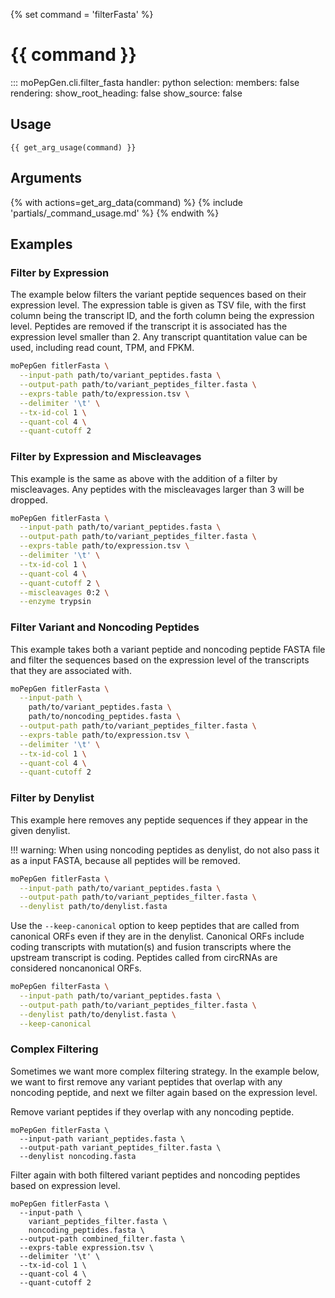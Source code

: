 {% set command = 'filterFasta' %}
# {{ command }}

::: moPepGen.cli.filter_fasta
	handler: python
    selection:
      members: false
    rendering:
      show_root_heading: false
      show_source: false

## Usage

```
{{ get_arg_usage(command) }}
```

## Arguments

{% with actions=get_arg_data(command) %}
{% include 'partials/_command_usage.md' %}
{% endwith %}

## Examples

### Filter by Expression

The example below filters the variant peptide sequences based on their expression level. The expression table is given as TSV file, with the first column being the transcript ID, and the forth column being the expression level. Peptides are removed if the transcript it is associated has the expression level smaller than 2. Any transcript quantitation value can be used, including read count, TPM, and FPKM.

```bash
moPepGen fitlerFasta \
  --input-path path/to/variant_peptides.fasta \
  --output-path path/to/variant_peptides_filter.fasta \
  --exprs-table path/to/expression.tsv \
  --delimiter '\t' \
  --tx-id-col 1 \
  --quant-col 4 \
  --quant-cutoff 2
```

### Filter by Expression and Miscleavages

This example is the same as above with the addition of a filter by miscleavages. Any peptides with the miscleavages larger than 3 will be dropped.

```bash
moPepGen fitlerFasta \
  --input-path path/to/variant_peptides.fasta \
  --output-path path/to/variant_peptides_filter.fasta \
  --exprs-table path/to/expression.tsv \
  --delimiter '\t' \
  --tx-id-col 1 \
  --quant-col 4 \
  --quant-cutoff 2 \
  --miscleavages 0:2 \
  --enzyme trypsin
```

### Filter Variant and Noncoding Peptides

This example takes both a variant peptide and noncoding peptide FASTA file and filter the sequences based on the expression level of the transcripts that they are associated with.

```bash
moPepGen fitlerFasta \
  --input-path \
    path/to/variant_peptides.fasta \
    path/to/noncoding_peptides.fasta \
  --output-path path/to/variant_peptides_filter.fasta \
  --exprs-table path/to/expression.tsv \
  --delimiter '\t' \
  --tx-id-col 1 \
  --quant-col 4 \
  --quant-cutoff 2
```

### Filter by Denylist

This example here removes any peptide sequences if they appear in the given denylist.

!!! warning:
When using noncoding peptides as denylist, do not also pass it as a input FASTA, because all peptides will be removed.

```bash
moPepGen fitlerFasta \
  --input-path path/to/variant_peptides.fasta \
  --output-path path/to/variant_peptides_filter.fasta \
  --denylist path/to/denylist.fasta
```

Use the `--keep-canonical` option to keep peptides that are called from canonical ORFs even if they are in the denylist. Canonical ORFs include coding transcripts with mutation(s) and fusion transcripts where the upstream transcript is coding. Peptides called from circRNAs are considered noncanonical ORFs.

```bash
moPepGen filterFasta \
  --input-path path/to/variant_peptides.fasta \
  --output-path path/to/variant_peptides_filter.fasta \
  --denylist path/to/denylist.fasta \
  --keep-canonical
```

### Complex Filtering

Sometimes we want more complex filtering strategy. In the example below, we want to first remove any variant peptides that overlap with any noncoding peptide, and next we filter again based on the expression level.

Remove variant peptides if they overlap with any noncoding peptide.

```path
moPepGen fitlerFasta \
  --input-path variant_peptides.fasta \
  --output-path variant_peptides_filter.fasta \
  --denylist noncoding.fasta
```

Filter again with both filtered variant peptides and noncoding peptides based on expression level.

```path
moPepGen fitlerFasta \
  --input-path \
    variant_peptides_filter.fasta \
    noncoding_peptides.fasta \
  --output-path combined_filter.fasta \
  --exprs-table expression.tsv \
  --delimiter '\t' \
  --tx-id-col 1 \
  --quant-col 4 \
  --quant-cutoff 2
```

